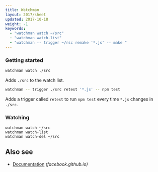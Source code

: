 ```yaml
---
title: Watchman
layout: 2017/sheet
updated: 2017-10-18
weight: -1
keywords:
  - "watchman watch ~/src"
  - "watchman watch-list"
  - "watchman -- trigger ~/rsc remake '*.js' -- make "
---
```


### Getting started

```bash
watchman watch ./src
```

Adds `./src` to the watch list.

```bash
watchman -- trigger ./src retest '*.js' -- npm test
```

Adds a trigger called `retest` to run `npm test` every time `*.js` changes in `./src`.

### Watching

```
watchman watch ~/src
watchman watch-list
watchman watch-del ~/src
```

## Also see

- [Documentation](https://facebook.github.io/watchman/docs/install.html) _(facebook.github.io)_
